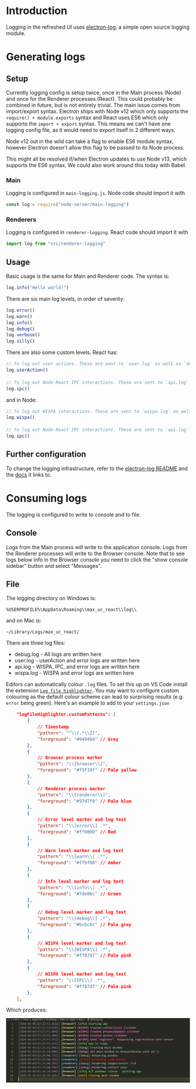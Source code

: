 # Introduction

Logging in the refreshed UI uses [electron-log](https://github.com/lonelam/electron-log), a simple open source logging module.

# Generating logs

## Setup

Currently logging config is setup twice, once in the Main process (Node) and once for the Renderer processes (React). This could probably be combined in future, but is not entirely trivial.
The main issue comes from import/export syntax. Electron ships with Node v12 which only supports the `require() + module.exports` syntax and React uses ES6 which only supports the `import + export` syntax. This means we can't have one logging config file, as it would need to export itself in 2 different ways.

Node v12 out in the wild can take a flag to enable ES6 module syntax, however Electron doesn't allow this flag to be passed to its Node process.

This might all be resolved if/when Electron updates to use Node v13, which supports the ES6 syntax. We could also work around this today with Babel.

### Main

Logging is configured in `main-logging.js`. Node code should import it with

```JavaScript
const log = require("node-server/main-logging")
```

### Renderers

Logging is configured in `renderer-logging`. React code should import it with

```JavaScript
import log from "src/renderer-logging"
```

## Usage

Basic usage is the same for Main and Renderer code. The syntax is:

```JavaScript
log.info("Hello world!")
```

There are six main log levels, in order of severity:

```JavaScript
log.error()
log.warn()
log.info()
log.debug()
log.verbose()
log.silly()
```

There are also some custom levels. React has:

```JavaScript
// To log out user actions. These are sent to `user.log` as well as `debug.log`
log.userAction()

// To log out Node-React IPC interactions. These are sent to `api.log` as well as `debug.log`
log.ipc()
```

and in Node:

```JavaScript
// To log out WISPA interactions. These are sent to `wispa.log` as well as `debug.log`
log.wispa()

// To log out Node-React IPC interactions. These are sent to `api.log` as well as `debug.log`
log.ipc()
```

## Further configuration

To change the logging infrastructure, refer to the [electron-log README](https://github.com/lonelam/electron-log/blob/master/README.md) and the [docs](https://github.com/lonelam/electron-log/tree/master/docs) it links to.

# Consuming logs

The logging is configured to write to console and to file.

## Console

Logs from the Main process will write to the application console. Logs from the Renderer processes will write to the Browser console. Note that to see logs below info in the Browser console you need to click the "show console sidebar" button and select "Messages".

## File

The logging directory on Windows is:

```
%USERPROFILE%\AppData\Roaming\\max_uc_react\\log\\
```

and on Mac is:

```
~/Library/Logs/max_uc_react/
```

There are three log files:

- debug.log - All logs are written here
- user.log - userAction and error logs are written here
- api.log - WISPA, IPC, and error logs are written here
- wispa.log - WISPA and error logs are written here

Editors can automatically colour `.log` files. To set this up on VS Code install the extension [`Log file highlighter`](https://github.com/emilast/vscode-logfile-highlighter). You may want to configure custom colouring as the default colour scheme can lead to surprising results (e.g. `error` being green). Here's an example to add to your `settings.json`

```json
    "logFileHighlighter.customPatterns": [
        {
            // Timestamp
            "pattern": "^\\[.*\\Z]",
            "foreground": "#949494" // Grey
        },
        {
            // Browser process marker
            "pattern": "\\[browser\\]",
            "foreground": "#f5f19f" // Pale yellow
        },
        {
            // Renderer process marker
            "pattern": "\\[renderer\\]",
            "foreground": "#97d7f0" // Pale blue
        },
        {
            // Error level marker and log text
            "pattern": "\\[error\\] .*",
            "foreground": "#ff0000" // Red
        },
        {
            // Warn level marker and log text
            "pattern": "\\[warn\\] .*",
            "foreground": "#ffbf00" // Amber
        },
        {
            // Info level marker and log text
            "pattern": "\\[info\\] .*",
            "foreground": "#7de06c" // Green
        },
        {
            // Debug level marker and log text
            "pattern": "\\[debug\\] .*",
            "foreground": "#bcbcbc" // Pale grey
        },
        {
            // WISPA level marker and log text
            "pattern": "\\[WISPA\\] .*",
            "foreground": "#ff87d7" // Pale pink
        },
        {
            // WISPA level marker and log text
            "pattern": "\\[IPC\\] .*",
            "foreground": "#ff87d7" // Pale pink
        },
    ],
```

Which produces:

![VS Code coloured log file](./images/vs-code-log-colours.png)
